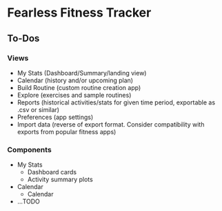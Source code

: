 # Fearless Fitness Tracker
## To-Dos
### Views
- My Stats (Dashboard/Summary/landing view)
- Calendar (history and/or upcoming plan)
- Build Routine (custom routine creation app)
- Explore (exercises and sample routines)
- Reports (historical activities/stats for given time period, exportable as .csv or similar)
- Preferences (app settings)
- Import data (reverse of export format. Consider compatibility with exports from popular fitness apps)

### Components
- My Stats
    - Dashboard cards
    - Activity summary plots
- Calendar
    - Calendar
- ...TODO